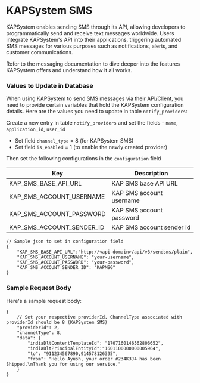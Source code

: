 # KAPSystem SMS

KAPSystem enables sending SMS through its API, allowing developers to programmatically send and receive text messages worldwide. Users integrate KAPSystem's API into their applications, triggering automated SMS messages for various purposes such as notifications, alerts, and customer communications.

Refer to the messaging documentation to dive deeper into the features KAPSystem offers and understand how it all works.

### Values to Update in Database

When using KAPSystem to send SMS messages via their API/Client, you need to provide certain variables that hold the KAPSystem configuration details. Here are the values you need to update in table `notify_providers`:

Create a new entry in table `notify_providers` and set the fields - `name`, `application_id`, `user_id`

- Set field `channel_type` = 8 (for KAPSystem SMS)
- Set field `is_enabled` = 1 (to enable the newly created provider)

Then set the following configurations in the `configuration` field

| Key                       | Description                   |
|---------------------------|-------------------------------|
| KAP_SMS_BASE_API_URL      | KAP SMS base API URL          |
| KAP_SMS_ACCOUNT_USERNAME  | KAP SMS account username      |
| KAP_SMS_ACCOUNT_PASSWORD  | KAP SMS account password      |
| KAP_SMS_ACCOUNT_SENDER_ID | KAP SMS account sender Id     |

```jsonc
// Sample json to set in configuration field
{
    "KAP_SMS_BASE_API_URL":"http://<api-domain>/api/v3/sendsms/plain",
    "KAP_SMS_ACCOUNT_USERNAME": "your-username", 
    "KAP_SMS_ACCOUNT_PASSWORD": "your-password",  
    "KAP_SMS_ACCOUNT_SENDER_ID": "KAPMSG"
}
```

### Sample Request Body

Here's a sample request body:

```jsonc
{
    // Set your respective providerId. ChannelType associated with providerId should be 8 (KAPSystem SMS)
    "providerId": 2,
    "channelType": 8,
    "data": {
        "indiaDltContentTemplateId": "1707160146562806652",
        "indiaDltPrincipalEntityId":"1601100000000005964",
        "to": "911234567890,914578126395",
        "from": "Hello Ayush, your order #234K3J4 has been Shipped.\nThank you for using our service."
    }
}
```
